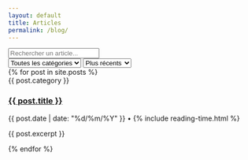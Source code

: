 ```yaml
---
layout: default
title: Articles
permalink: /blog/
---
```


<section class="filters">
    <div class="search-bar">
        <input type="text" id="searchInput" placeholder="Rechercher un article...">
    </div>
    <div class="filter-group">
        <select id="categoryFilter">
            <option value="">Toutes les catégories</option>
            {% for category in site.categories %}
            <option value="{{ category[0] }}">{{ category[0] }}</option>
            {% endfor %}
        </select> 
        <select id="dateFilter">
            <option value="recent">Plus récents</option>
            <option value="oldest">Plus anciens</option>
        </select>
    </div>
</section>

<section class="post-grid" id="postsContainer">
    {% for post in site.posts %}
    <article class="post-card" data-category="{{ post.category }}" data-date="{{ post.date | date_to_xmlschema }}">
        <div class="post-content">
            <span class="post-category">{{ post.category }}</span>
            <h3><a href="{{ post.url }}">{{ post.title }}</a></h3>
            <div class="post-meta">
                <time>{{ post.date | date: "%d/%m/%Y" }}</time>
                <span>•</span>
                <span>{% include reading-time.html %}</span>
            </div>
            <p class="post-excerpt">{{ post.excerpt }}</p>
        </div>
    </article>
    {% endfor %}
</section>